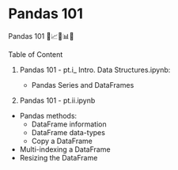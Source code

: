 # Pandas 101
Pandas 101 🐼📈🏹📊📐

Table of Content

1. Pandas 101 - pt.i_ Intro. Data Structures.ipynb:
   * Pandas Series and DataFrames

2. Pandas 101 - pt.ii.ipynb
  * Pandas methods:
    - DataFrame information
    - DataFrame data-types
    - Copy a DataFrame
  * Multi-indexing a DataFrame
  * Resizing the DataFrame

